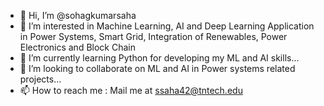 - 👋 Hi, I’m @sohagkumarsaha
- 👀 I’m interested in Machine Learning, AI and Deep Learning Application in Power Systems, Smart Grid, Integration of Renewables, Power Electronics and Block Chain
- 🌱 I’m currently learning Python for developing my ML and AI skills... 
- 💞️ I’m looking to collaborate on ML and AI in Power systems related projects... 
- 📫 How to reach me : Mail me at ssaha42@tntech.edu 

<!---
sohagkumarsaha/sohagkumarsaha is a ✨ special ✨ repository because its `README.md` (this file) appears on your GitHub profile.
You can click the Preview link to take a look at your changes.
--->
